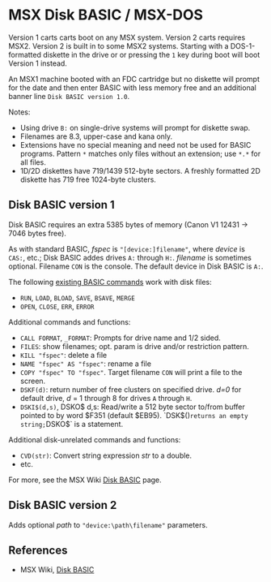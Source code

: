 MSX Disk BASIC / MSX-DOS
========================

Version 1 carts carts boot on any MSX system. Version 2 carts requires
MSX2. Version 2 is built in to some MSX2 systems. Starting with a
DOS-1-formatted diskette in the drive or or pressing the `1` key during
boot will boot Version 1 instead.

An MSX1 machine booted with an FDC cartridge but no diskette will
prompt for the date and then enter BASIC with less memory free and
an additional banner line `Disk BASIC version 1.0`.

Notes:
- Using drive `B:` on single-drive systems will prompt for diskette swap.
- Filenames are 8.3, upper-case and kana only.
- Extensions have no special meaning and need not be used for BASIC
  programs. Pattern `*` matches only files without an extension; use `*.*`
  for all files.
- 1D/2D diskettes have 719/1439 512-byte sectors. A freshly formatted 2D
  diskette has 719 free 1024-byte clusters.


Disk BASIC version 1
--------------------

Disk BASIC requires an extra 5385 bytes of memory (Canon V1 12431 → 7046
bytes free).

As with standard BASIC, _fspec_ is `"[device:]filename"`, where _device_ is
`CAS:`, etc.; Disk BASIC addes drives `A:` through `H:`. _filename_ is
sometimes optional. Filename `CON` is the console. The default device in
Disk BASIC is `A:`.

The following [existing BASIC commands][bas] work with disk files:
- `RUN`, `LOAD`, `BLOAD`, `SAVE`, `BSAVE`, `MERGE`
- `OPEN`, `CLOSE`, `ERR`, `ERROR`

Additional commands and functions:
- `CALL FORMAT`, `_FORMAT`: Prompts for drive name and 1/2 sided.
- `FILES`: show filenames; opt. param is drive and/or restriction pattern.
- `KILL "fspec"`: delete a file
- `NAME "fspec" AS "fspec"`: rename a file
- `COPY "fspec" TO "fspec"`. Target filename `CON` will print a file to the
  screen.
- `DSKF(d)`: return number of free clusters on specified drive. _d=0_ for
  default drive, _d_ = 1 through 8 for drives `A` through `H`.
- `DSKI$(d,s)`, DSKO$ d,s: Read/write a 512 byte sector to/from buffer
  pointed to by word $F351 (default $EB95). `DSK$()` returns an empty
  string; `DSKO$` is a statement.

Additional disk-unrelated commands and functions:
- `CVD(str)`: Convert string expression _str_ to a double.
- etc.

For more, see the MSX Wiki [Disk BASIC] page.


Disk BASIC version 2
--------------------

Adds optional _path_ to `"device:\path\filename"` parameters.



References
----------

- MSX Wiki, [Disk BASIC]



<!-------------------------------------------------------------------->
[Disk BASIC]: https://www.msx.org/wiki/Disk_BASIC
[bas]: ./basic.md
